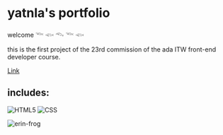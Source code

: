 
# yatnla's portfolio

welcome 𓆝 𓆟 𓆞 𓆝 𓆟

this is the first project of the 23rd commission of the ada ITW front-end developer course.

[Link](https://yatnla.netlify.app/)


## includes:

![HTML5](https://img.shields.io/badge/-HTML5-333333?style=flat&logo=HTML5) ![CSS](https://img.shields.io/badge/-CSS-333333?style=flat&logo=CSS3&logoColor=1572B6)

![erin-frog](https://github.com/yatnla/portfolio-yatnla/assets/77640412/6f7ffd4b-f28b-4797-a51e-e5682497fd6b)


